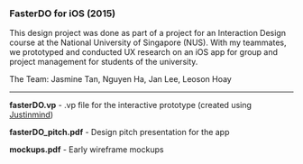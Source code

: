 ### FasterDO for iOS (2015)

This design project was done as part of a project for an Interaction Design course at the National University of Singapore (NUS). With my teammates, we prototyped and conducted UX research on an iOS app for group and project management for students of the university.

The Team: Jasmine Tan, Nguyen Ha, Jan Lee, Leoson Hoay

----

**fasterDO.vp** - .vp file for the interactive prototype (created using [Justinmind](https://www.justinmind.com/))

**fasterDO_pitch.pdf** - Design pitch presentation for the app

**mockups.pdf** - Early wireframe mockups

